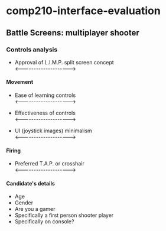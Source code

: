 # comp210-interface-evaluation

## Battle Screens: multiplayer shooter

### Controls analysis


- Approval of L.I.M.P. split screen concept  
<-------------------->

#### Movement

- Ease of learning controls  
<-------------------->

- Effectiveness of controls  
<-------------------->

- UI (joystick images) minimalism  
<-------------------->


#### Firing

- Preferred T.A.P. or crosshair  
<-------------------->


#### Candidate's details

- Age
- Gender
- Are you a gamer
- Specifically a first person shooter player
- Specifically on console?


